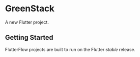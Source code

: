 # GreenStack

A new Flutter project.

## Getting Started

FlutterFlow projects are built to run on the Flutter _stable_ release.
